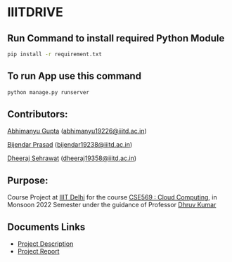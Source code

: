 # IIITDRIVE
<!-- ## Create Virtual Environment
- Download virtual Environment Module
```
pip install virtualenv
```
- Locate base directory and use this command to create virtual environment
```
virtualenv <environment_name>
``` -->
## Run Command to install required Python Module
```sh
pip install -r requirement.txt
```
## To run App use this command
```sh
python manage.py runserver
```

## Contributors:

[Abhimanyu Gupta](https://github.com/0deadLock0) (abhimanyu19226@iiitd.ac.in)

[Bijendar Prasad](https://github.com/Findcoding) (bijendar19238@iiitd.ac.in)

[Dheeraj Sehrawat](https://github.com/dheeraj-sehrawat) (dheeraj19358@iiitd.ac.in)

## Purpose:

Course Project at [IIIT Delhi](https://www.iiitd.ac.in/)
for the course [CSE569 : Cloud Computing](http://techtree.iiitd.edu.in/viewDescription/filename?=CSE569 "Course Description"), 
in Monsoon 2022 Semester
under the guidance of Professor [Dhruv Kumar](https://www.iiitd.ac.in/dhruv "Profile")


## Documents Links
- [Project Description](https://docs.google.com/document/d/1BAdGviTEIXkaZhCm9A4qL2k6I55iq6qunpuxnfnGR-0/edit?usp=sharing)
- [Project Report](https://docs.google.com/document/d/1OgHL3LtF6xz4ha2sjd88ME4ZjpUQ6u3eselZWwrL8Uc/edit?usp=sharing)
